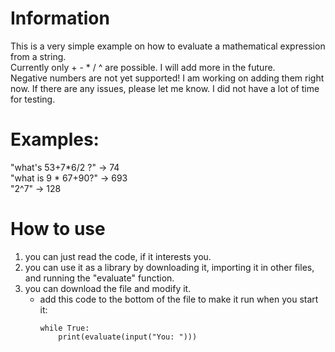 # Information
This is a very simple example on how to evaluate a mathematical expression from a string.  
Currently only + - * / ^ are possible. I will add more in the future.  
Negative numbers are not yet supported! I am working on adding them right now.
If there are any issues, please let me know. I did not have a lot of time for testing.  

# Examples:
"what's 53+7*6/2 ?"  ->  74  
"what is 9 * 67+90?" ->  693  
"2^7"                ->  128  

# How to use
1. you can just read the code, if it interests you.  
2. you can use it as a library by downloading it, importing it in other files, and running the "evaluate" function.  
3. you can download the file and modify it.  
   - add this code to the bottom of the file to make it run when you start it:  
     ```
     while True:
         print(evaluate(input("You: ")))
     ```
